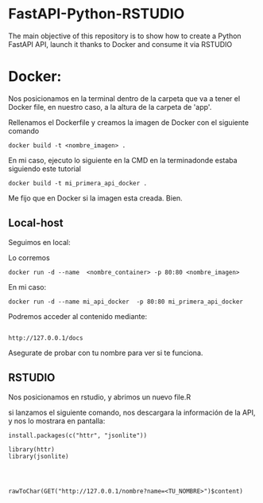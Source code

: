 # FastAPI-Python-RSTUDIO
The main objective of this repository is to show how to create a Python FastAPI API, launch it thanks to Docker and consume it via RSTUDIO



# Docker: 

Nos posicionamos en la terminal dentro de la carpeta que va a tener el Docker file, en nuestro caso, a la altura 
de la carpeta de 'app'. 

Rellenamos el Dockerfile y creamos la imagen de Docker con el siguiente comando 

```
docker build -t <nombre_imagen> .
```

En mi caso, ejecuto lo siguiente en la CMD en la terminadonde estaba siguiendo este tutorial

```
docker build -t mi_primera_api_docker .
```

Me fijo que en Docker si la imagen esta creada. Bien. 


## Local-host

Seguimos en local: 

Lo corremos


```
docker run -d --name  <nombre_container> -p 80:80 <nombre_imagen>

```

En mi caso: 

```
docker run -d --name mi_api_docker  -p 80:80 mi_primera_api_docker	

```

Podremos acceder al contenido mediante: 

```

http://127.0.0.1/docs

```

Asegurate de probar con tu nombre para ver si te funciona.


## RSTUDIO

Nos posicionamos en rstudio, y abrimos un nuevo file.R

si lanzamos el siguiente comando, nos descargara la información de la API, y nos lo mostrara en pantalla:

```
install.packages(c("httr", "jsonlite"))

library(httr)
library(jsonlite)




rawToChar(GET("http://127.0.0.1/nombre?name=<TU_NOMBRE>")$content)

```